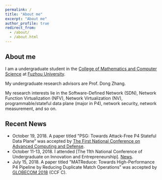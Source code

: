 ```yaml
---
permalink: /
title: "About me"
excerpt: "About me"
author_profile: true
redirect_from: 
  - /about/
  - /about.html
---
```


## About me

I am a undergraduate student in the [College of Mathematics and Computer Science](http://cmcs.fzu.edu.cn/website/f/homepage) at [Fuzhou University](http://www.fzu.edu.cn/).

My undergraduate research advisors are Prof. Dong Zhang.

My research interests lie in the Software-Defined Network (SDN), Network Function Virtualization (NFV), Network Virtualization (NV), programmable/stateful data plane (major in P4), network security, network measurement, and so on.

## Recent News

- October 19, 2018. A paper titled "PSG: Towards Attack-Free P4 Stateful Data Plane” was accepted by [The First National Conference on Advanced Computing and Defense](http://cacd.xintongconference.com/zh-CN/web/page?mid=264&pid=Home).
- October 11-13, 2018. I attended [The 11th National Conference of Undergraduate on Innovation and Entrepreneurship]. [News](http://news.fzu.edu.cn/html/fdyw/2018/10/16/677c41ee-b257-4131-a49b-56815515fb2f.html).
- July 15, 2018. A paper titled "MATReduce: Towards High-Performance P4 Pipeline by Reducing Duplicate Match Operations” was accepted by [GLOBECOM 2018](http://globecom2018.ieee-globecom.org/) (CCF C).

